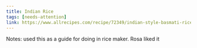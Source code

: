 ```yaml
---
title: Indian Rice
tags: [needs-attention]
link: https://www.allrecipes.com/recipe/72349/indian-style-basmati-rice/
---
```

Notes: used this as a guide for doing in rice maker. Rosa liked it

